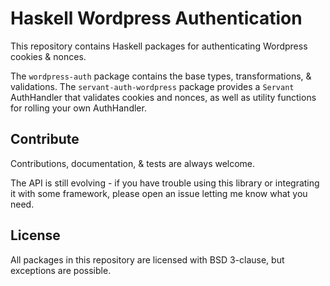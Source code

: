 # Haskell Wordpress Authentication

This repository contains Haskell packages for authenticating Wordpress cookies
& nonces.

The `wordpress-auth` package contains the base types, transformations, &
validations. The `servant-auth-wordpress` package provides a `Servant`
AuthHandler that validates cookies and nonces, as well as utility functions for
rolling your own AuthHandler.


## Contribute

Contributions, documentation, & tests are always welcome.

The API is still evolving - if you have trouble using this library or
integrating it with some framework, please open an issue letting me know what
you need.


## License

All packages in this repository are licensed with BSD 3-clause, but exceptions
are possible.

